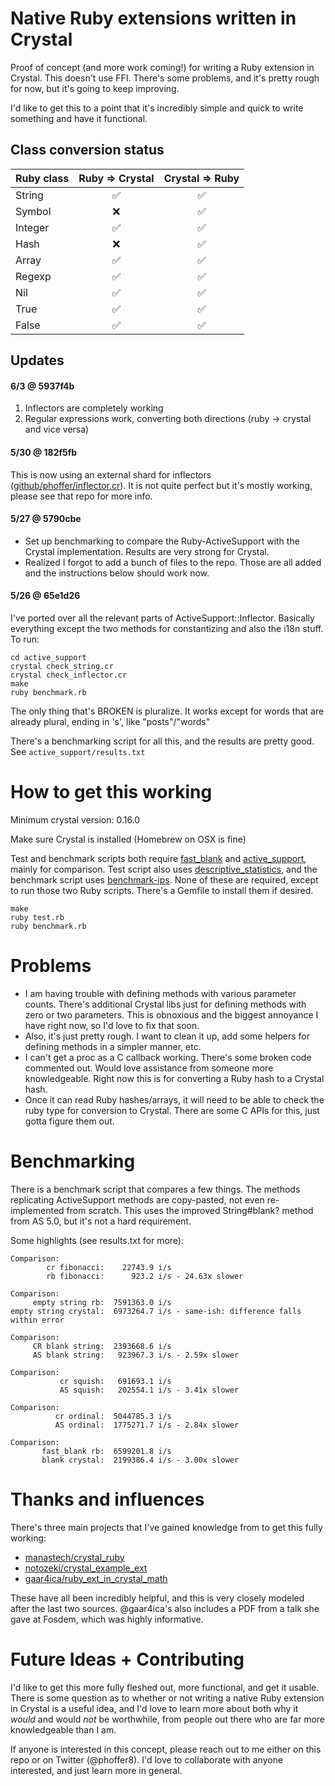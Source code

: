 # Native Ruby extensions written in Crystal

Proof of concept (and more work coming!) for writing a Ruby extension in Crystal. This doesn't use FFI. There's some problems, and it's pretty rough for now, but it's going to keep improving. 

I'd like to get this to a point that it's incredibly simple and quick to write something and have it functional.

## Class conversion status

| Ruby class  | Ruby => Crystal | Crystal => Ruby |
| ----------- | :-------------: | :-------------: |
| String      | :white_check_mark: | :white_check_mark: |
| Symbol      | :x:                | :white_check_mark: |
| Integer     | :white_check_mark: | :white_check_mark: |
| Hash        | :x:                | :white_check_mark: |
| Array       | :white_check_mark: | :white_check_mark: |
| Regexp      | :white_check_mark: | :white_check_mark: |
| Nil         | :white_check_mark: | :white_check_mark: |
| True        | :white_check_mark: | :white_check_mark: |
| False       | :white_check_mark: | :white_check_mark: |

## Updates

#### 6/3 @ 5937f4b

1. Inflectors are completely working
2. Regular expressions work, converting both directions (ruby -> crystal and vice versa)

#### 5/30 @ 182f5fb

This is now using an external shard for inflectors ([github/phoffer/inflector.cr](https://github.com/phoffer/inflector.cr)). It is not quite perfect but it's mostly working, please see that repo for more info. 

#### 5/27 @ 5790cbe

* Set up benchmarking to compare the Ruby-ActiveSupport with the Crystal implementation. Results are very strong for Crystal.
* Realized I forgot to add a bunch of files to the repo. Those are all added and the instructions below should work now.

#### 5/26 @ 65e1d26

I've ported over all the relevant parts of ActiveSupport::Inflector. Basically everything except the two methods for constantizing and also the i18n stuff. To run:

```
cd active_support
crystal check_string.cr
crystal check_inflector.cr
make
ruby benchmark.rb
```

The only thing that's BROKEN is pluralize. It works except for words that are already plural, ending in 's', like "posts"/"words"

There's a benchmarking script for all this, and the results are pretty good. See `active_support/results.txt`

# How to get this working

Minimum crystal version: 0.16.0

Make sure Crystal is installed (Homebrew on OSX is fine)

Test and benchmark scripts both require [fast_blank](https://github.com/SamSaffron/fast_blank) and [active_support](https://github.com/rails/rails/tree/master/activesupport), mainly for comparison. Test script also uses [descriptive_statistics](https://github.com/thirtysixthspan/descriptive_statistics), and the benchmark script uses [benchmark-ips](https://github.com/evanphx/benchmark-ips). None of these are required, except to run those two Ruby scripts. There's a Gemfile to install them if desired.

```
make
ruby test.rb
ruby benchmark.rb
```

# Problems

* I am having trouble with defining methods with various parameter counts. There's additional Crystal libs just for defining methods with zero or two parameters. This is obnoxious and the biggest annoyance I have right now, so I'd love to fix that soon.
* Also, it's just pretty rough. I want to clean it up, add some helpers for defining methods in a simpler manner, etc.
* I can't get a proc as a C callback working. There's some broken code commented out. Would love assistance from someone more knowledgeable. Right now this is for converting a Ruby hash to a Crystal hash. 
* Once it can read Ruby hashes/arrays, it will need to be able to check the ruby type for conversion to Crystal. There are some C APIs for this, just gotta figure them out.

# Benchmarking

There is a benchmark script that compares a few things. The methods replicating ActiveSupport methods are copy-pasted, not even re-implemented from scratch. This uses the improved String#blank? method from AS 5.0, but it's not a hard requirement.

Some highlights (see results.txt for more):

```
Comparison:
        cr fibonacci:    22743.9 i/s
        rb fibonacci:      923.2 i/s - 24.63x slower

Comparison:
     empty string rb:  7591363.0 i/s
empty string crystal:  6973264.7 i/s - same-ish: difference falls within error

Comparison:
     CR blank string:  2393668.6 i/s
     AS blank string:   923967.3 i/s - 2.59x slower

Comparison:
           cr squish:   691693.1 i/s
           AS squish:   202554.1 i/s - 3.41x slower

Comparison:
          cr ordinal:  5044785.3 i/s
          AS ordinal:  1775271.7 i/s - 2.84x slower

Comparison:
       fast_blank rb:  6599201.8 i/s
       blank crystal:  2199386.4 i/s - 3.00x slower
```


# Thanks and influences

There's three main projects that I've gained knowledge from to get this fully working:

- [manastech/crystal_ruby](https://github.com/manastech/crystal_ruby)
- [notozeki/crystal_example_ext](https://gist.github.com/notozeki/7159a9d9ab9707a22129)
- [gaar4ica/ruby_ext_in_crystal_math](https://github.com/gaar4ica/ruby_ext_in_crystal_math)

These have all been incredibly helpful, and this is very closely modeled after the last two sources. @gaar4ica's also includes a PDF from a talk she gave at Fosdem, which was highly informative.

# Future Ideas + Contributing

I'd like to get this more fully fleshed out, more functional, and get it usable. There is some question as to whether or not writing a native Ruby extension in Crystal is a useful idea, and I'd love to learn more about both why it _would_ and would _not_ be worthwhile, from people out there who are far more knowledgeable than I am.

If anyone is interested in this concept, please reach out to me either on this repo or on Twitter (@phoffer8). I'd love to collaborate with anyone interested, and just learn more in general.
